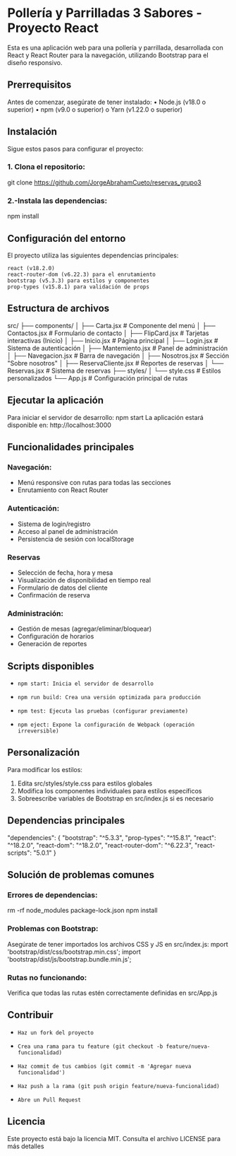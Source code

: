# Pollería y Parrilladas 3 Sabores - Proyecto React
Esta es una aplicación web para una pollería y parrillada, desarrollada con React y React Router para la navegación, utilizando Bootstrap para el diseño responsivo.
## Prerrequisitos
Antes de comenzar, asegúrate de tener instalado:
•	Node.js (v18.0 o superior)
•	npm (v9.0 o superior) o Yarn (v1.22.0 o superior)
## Instalación
Sigue estos pasos para configurar el proyecto:
### 1.	Clona el repositorio:
git clone https://github.com/JorgeAbrahamCueto/reservas_grupo3

### 2.-Instala las dependencias:
npm install
## Configuración del entorno
El proyecto utiliza las siguientes dependencias principales:

    react (v18.2.0)
    react-router-dom (v6.22.3) para el enrutamiento
    bootstrap (v5.3.3) para estilos y componentes
    prop-types (v15.8.1) para validación de props
	
## Estructura de archivos
src/
├── components/
│   ├── Carta.jsx          # Componente del menú
│   ├── Contactos.jsx      # Formulario de contacto
│   ├── FlipCard.jsx       # Tarjetas interactivas (Inicio)
│   ├── Inicio.jsx         # Página principal
│   ├── Login.jsx          # Sistema de autenticación
│   ├── Mantemiento.jsx    # Panel de administración
│   ├── Navegacion.jsx     # Barra de navegación
│   ├── Nosotros.jsx       # Sección "Sobre nosotros"
│   ├── ReservaCliente.jsx # Reportes de reservas
│   └── Reservas.jsx       # Sistema de reservas
├── styles/
│   └── style.css          # Estilos personalizados
└── App.js                 # Configuración principal de rutas
## Ejecutar la aplicación
Para iniciar el servidor de desarrollo:
npm start
La aplicación estará disponible en: http://localhost:3000
## Funcionalidades principales
### Navegación:
- Menú responsive con rutas para todas las secciones
- Enrutamiento con React Router
### Autenticación:
- Sistema de login/registro
- Acceso al panel de administración
- Persistencia de sesión con localStorage
### Reservas
- Selección de fecha, hora y mesa
- Visualización de disponibilidad en tiempo real
- Formulario de datos del cliente
- Confirmación de reserva
### Administración:
- Gestión de mesas (agregar/eliminar/bloquear)
- Configuración de horarios
- Generación de reportes
## Scripts disponibles
-     npm start: Inicia el servidor de desarrollo
-     npm run build: Crea una versión optimizada para producción
-     npm test: Ejecuta las pruebas (configurar previamente)
-     npm eject: Expone la configuración de Webpack (operación irreversible)
## Personalización
Para modificar los estilos:
1. Edita src/styles/style.css para estilos globales
1. Modifica los componentes individuales para estilos específicos
1. Sobreescribe variables de Bootstrap en src/index.js si es necesario
## Dependencias principales
"dependencies": {
  "bootstrap": "^5.3.3",
  "prop-types": "^15.8.1",
  "react": "^18.2.0",
  "react-dom": "^18.2.0",
  "react-router-dom": "^6.22.3",
  "react-scripts": "5.0.1"
}
## Solución de problemas comunes
### Errores de dependencias:
rm -rf node_modules package-lock.json
npm install
### Problemas con Bootstrap:
Asegúrate de tener importados los archivos CSS y JS en src/index.js:
mport 'bootstrap/dist/css/bootstrap.min.css';
import 'bootstrap/dist/js/bootstrap.bundle.min.js';
### Rutas no funcionando:
Verifica que todas las rutas estén correctamente definidas en src/App.js
## Contribuir
-     Haz un fork del proyecto
-     Crea una rama para tu feature (git checkout -b feature/nueva-funcionalidad)
-     Haz commit de tus cambios (git commit -m 'Agregar nueva funcionalidad')
-     Haz push a la rama (git push origin feature/nueva-funcionalidad)
-     Abre un Pull Request
## Licencia
Este proyecto está bajo la licencia MIT. Consulta el archivo LICENSE para más detalles